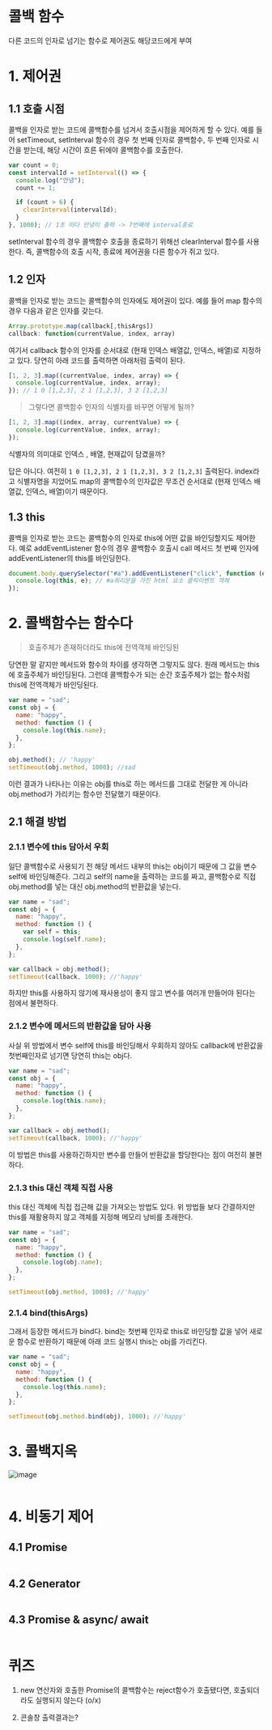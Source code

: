 # 콜백 함수

다른 코드의 인자로 넘기는 함수로 제어권도 해당코드에게 부여

# 1. 제어권

## 1.1 호출 시점

콜백을 인자로 받는 코드에 콜백함수를 넘겨서 호출시점을 제어하게 할 수 있다. 예를 들어 setTimeout, setInterval 함수의 경우 첫 번째 인자로 콜백함수, 두 번째 인자로 시간을 받는데,
해당 시간이 흐른 뒤에야 콜백함수를 호출한다.

```js
var count = 0;
const intervalId = setInterval(() => {
  console.log("안녕");
  count += 1;

  if (count > 6) {
    clearInterval(intervalId);
  }
}, 1000); // 1초 마다 안녕이 출력 -> 7번째에 interval종료
```

setInterval 함수의 경우 콜백함수 호출을 종료하기 위해선 clearInterval 함수를 사용한다. 즉, 콜백함수의 호출 시작, 종료에 제어권을 다른 함수가 쥐고 있다.

## 1.2 인자

콜백을 인자로 받는 코드는 콜백함수의 인자에도 제어권이 있다. 예를 들어 map 함수의 경우 다음과 같은 인자를 갖는다.

```js
Array.prototype.map(callback[,thisArgs])
callback: function(currentValue, index, array)
```

여기서 callback 함수의 인자를 순서대로 (현재 인덱스 배열값, 인덱스, 배열)로 지정하고 있다. 당연히 아래 코드를 출력하면 아래처럼 출력이 된다.

```js
[1, 2, 3].map((currentValue, index, array) => {
  console.log(currentValue, index, array);
}); // 1 0 [1,2,3], 2 1 [1,2,3], 3 2 [1,2,3]
```

> 그렇다면 콜백함수 인자의 식별자를 바꾸면 어떻게 될까?

```js
[1, 2, 3].map((index, array, currentValue) => {
  console.log(currentValue, index, array);
});
```

식별자의 의미대로 인덱스 , 배열, 현재값이 담겼을까?

답은 아니다. 여전히 `1 0 [1,2,3], 2 1 [1,2,3], 3 2 [1,2,3]` 출력된다. index라고 식별자명을 지었어도 map의 콜백함수의 인자값은 무조건 순서대로 (현재 인덱스 배열값, 인덱스, 배열)이기 때문이다.

## 1.3 this

콜백을 인자로 받는 코드는 콜백함수의 인자로 this에 어떤 값을 바인딩할지도 제어한다. 예로 addEventListener 함수의 경우 콜백함수 호출시 call 메서드 첫 번째 인자에 addEventListener의 this를 바인딩한다.

```js
document.body.querySelector("#a").addEventListener("click", function (e) {
  console.log(this, e); // #a쿼리문을 가진 html 요소 클릭이벤트 객체
});
```

# 2. 콜백함수는 함수다

> 호출주체가 존재하더라도 this에 전역객체 바인딩된

당연한 말 같지만 메서드와 함수의 차이를 생각하면 그렇지도 않다. 원래 메서드는 this에 호출주체가 바인딩된다. 그런데 콜백함수가 되는 순간 호출주체가 없는 함수처럼 this에 전역객체가 바인딩된다.

```js
var name = "sad";
const obj = {
  name: "happy",
  method: function () {
    console.log(this.name);
  },
};

obj.method(); // 'happy'
setTimeout(obj.method, 1000); //sad
```

이런 결과가 나타나는 이유는 obj를 this로 하는 메서드를 그대로 전달한 게 아니라 obj.method가 가리키는 함수만 전달했기 때문이다.

## 2.1 해결 방법

### 2.1.1 변수에 this 담아서 우회

일단 콜백함수로 사용되기 전 해당 메서드 내부의 this는 obj이기 때문에 그 값을 변수 self에 바인딩해준다. 그리고 self의 name을 출력하는 코드를 짜고,
콜백함수로 직접 obj.method를 넣는 대신 obj.method의 반환값을 넣는다.

```js
var name = "sad";
const obj = {
  name: "happy",
  method: function () {
    var self = this;
    console.log(self.name);
  },
};

var callback = obj.method();
setTimeout(callback, 1000); //'happy'
```

하지만 this를 사용하지 않기에 재사용성이 좋지 않고 변수를 여러개 만들어야 된다는 점에서 불편하다.

### 2.1.2 변수에 메서드의 반환값을 담아 사용

사실 위 방법에서 변수 self에 this를 바인딩해서 우회하지 않아도 callback에 반환값을 첫번째인자로 넘기면 당연히 this는 obj다.

```js
var name = "sad";
const obj = {
  name: "happy",
  method: function () {
    console.log(this.name);
  },
};

var callback = obj.method();
setTimeout(callback, 1000); //'happy'
```

이 방법은 this를 사용하긴하지만 변수를 만들어 반환값을 할당한다는 점이 여전히 불편하다.

### 2.1.3 this 대신 객체 직접 사용

this 대신 객체에 직접 접근해 값을 가져오는 방법도 있다. 위 방법들 보다 간결하지만 this를 재활용하지 않고 객체를 지정해 메모리 낭비를 초래한다.

```js
var name = "sad";
const obj = {
  name: "happy",
  method: function () {
    console.log(obj.name);
  },
};

setTimeout(obj.method, 1000); //'happy'
```

### 2.1.4 bind(thisArgs)

그래서 등장한 메서드가 bind다. bind는 첫번째 인자로 this로 바인딩할 값을 넣어 새로운 함수로 반환하기 때문에 아래 코드 실행시 this는 obj를 가리킨다.

```js
var name = "sad";
const obj = {
  name: "happy",
  method: function () {
    console.log(this.name);
  },
};

setTimeout(obj.method.bind(obj), 1000); //'happy'
```

# 3. 콜백지옥

![image](https://user-images.githubusercontent.com/79133602/172224617-c9058b28-418a-410f-8bd0-80cfc6bfe54a.png)

```js

```

# 4. 비동기 제어

## 4.1 Promise

```js

```

## 4.2 Generator

```js

```

## 4.3 Promise & async/ await

```js

```

# 퀴즈

1. new 연산자와 호출한 Promise의 콜백함수는 reject함수가 호출됐다면, 호출되더라도 실행되지 않는다 (o/x)

2. 콘솔창 출력결과는?

```js

```
